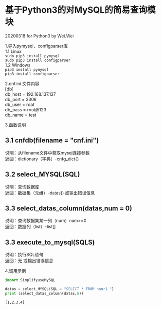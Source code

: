 基于Python3的对MySQL的简易查询模块
==================================================  
20200318 for Python3 by Wei.Wei

1.导入pymysql、configparser库  
1.1 Linux  
`sudo pip3 install pymysql`  
`sudo pip3 install configparser`   
1.2 Windows  
`pip3 install pymysql`  
`pip3 install configparser`   

2.cnf.ini 文件内容  
[db]  
db_host = 192.168.137.137  
db_port = 3306  
db_user = root  
db_pass = root@123  
db_name = test  

3.函数说明  

3.1 cnfdb(filename = "cnf.ini")  
----
说明：从filename文件中获取mysql连接参数  
返回：dictionary（字典）-cnfg_dict{}  

3.2 select_MYSQL(SQL)  
----
说明：查询数据库  
返回：数据集（元组）-datas() 或输出错误信息  

3.3 select_datas_column(datas,num = 0)  
----
说明：查询数据集某一列（num）num>=0  
返回：数据列（list）-list[]  

3.3 execute_to_mysql(SQLS)  
----
说明：执行SQL语句  
返回：无 或输出错误信息  

4.调用示例
```Python
import SimplifyuseMySQL

datas = select_MYSQL(SQL = "SELECT * FROM hour1 ")
print (select_datas_column(datas,6))
```
`[1,2,3,4]`
